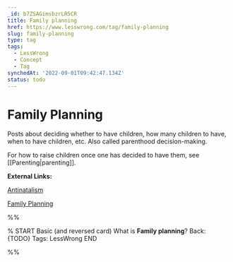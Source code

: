 ```yaml
---
_id: b7ZSAGimsbzrLR5CR
title: Family planning
href: https://www.lesswrong.com/tag/family-planning
slug: family-planning
type: tag
tags:
  - LessWrong
  - Concept
  - Tag
synchedAt: '2022-09-01T09:42:47.134Z'
status: todo
---
```


# Family Planning

Posts about deciding whether to have children, how many children to have, when to have children, etc. Also called parenthood decision-making.

For how to raise children once one has decided to have them, see [[Parenting|parenting]].

**External Links:**

[Antinatalism](https://en.wikipedia.org/wiki/Antinatalism)

[Family Planning](https://en.wikipedia.org/wiki/Family_planning)


%%

% START
Basic (and reversed card)
What is **Family planning**?
Back: {TODO}
Tags: LessWrong
END

%%
	
